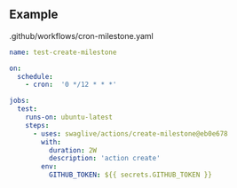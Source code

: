 ## Example

.github/workflows/cron-milestone.yaml

```yaml
name: test-create-milestone

on:
  schedule:
    - cron:  '0 */12 * * *'

jobs:
  test:
    runs-on: ubuntu-latest
    steps:
      - uses: swaglive/actions/create-milestone@eb0e678
        with:
          duration: 2W                       
          description: 'action create'
        env:
          GITHUB_TOKEN: ${{ secrets.GITHUB_TOKEN }}
```